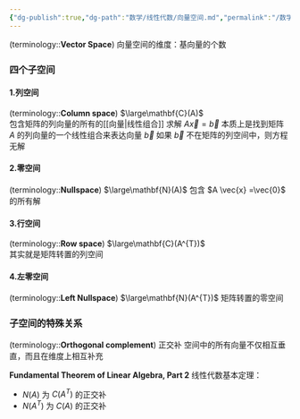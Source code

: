 ```yaml
---
{"dg-publish":true,"dg-path":"数学/线性代数/向量空间.md","permalink":"/数学/线性代数/向量空间/","dgPassFrontmatter":true,"noteIcon":"","created":"2024-07-27T22:29:20.623+08:00","updated":"2024-08-22T19:30:43.455+08:00"}
---
```


(terminology::**Vector Space**)
向量空间的维度：基向量的个数

### 四个子空间
#### 1.列空间
(terminology::**Column space**) $\large\mathbf{C}(A)$   
包含矩阵的列向量的所有的[[向量\|线性组合]]
求解 $A \vec{x} = \vec{b}$ 本质上是找到矩阵 $A$ 的列向量的一个线性组合来表达向量 $\vec{b}$
如果 $\vec{b}$ 不在矩阵的列空间中，则方程无解

#### 2.零空间
(terminology::**Nullspace**) $\large\mathbf{N}(A)$ 
包含 $A \vec{x} =\vec{0}$ 的所有解

#### 3.行空间
(terminology::**Row space**) $\large\mathbf{C}(A^{T})$  
其实就是矩阵转置的列空间

#### 4.左零空间
(terminology::**Left Nullspace**)  $\large\mathbf{N}(A^{T})$ 
矩阵转置的零空间

### 子空间的特殊关系
(terminology::**Orthogonal complement**) 正交补
空间中的所有向量不仅相互垂直，而且在维度上相互补充

**Fundamental Theorem of Linear Algebra, Part 2**
线性代数基本定理：
-  $N(A)$ 为 $C(A^{T})$ 的正交补
-  $N(A^{T})$ 为 $C(A)$ 的正交补










